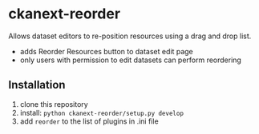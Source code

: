 ckanext-reorder
============
Allows dataset editors to re-position resources using a drag and drop list. 
+ adds Reorder Resources button to dataset edit page
+ only users with permission to edit datasets can perform reordering

Installation
-------------
1. clone this repository 
2. install: `python ckanext-reorder/setup.py develop`
3. add `reorder` to the list of plugins in .ini file

